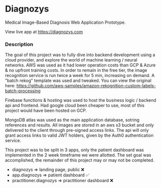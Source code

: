 # Diagnozys
Medical Image-Based Diagnosis Web Application Prototype.

View live app at https://diagnozys.com

### Description
The goal of this project was to fully dive into backend development using a cloud provider, and explore the world of machine learning / neural networks.
AWS was used as it had lower operation costs than GCP & Azure & no upfront training costs. In order to remain in the free tier, the image recognition service is run twice a week for 5 min, increasing on demand. A "batch rekog" template was used and tweaked. You can view the original here: https://github.com/aws-samples/amazon-rekognition-custom-labels-batch-processing

Firebase functions & hosting was used to host the business logic / backend api and frontend. Had google cloud been cheaper to use, most of this project would have been hosted on GCP. 

MongoDB atlas was used as the main application database, sotring references and results. All images are stored in an aws s3 bucket and only delivered to the client through pre-signed access links. The api will only grant access links to valid JWT holders, given by the Auth0 authentication service.

This project was to be split in 3 apps, only the patient dashboard was implemented in the 2 week timeframe we were allotted. The set goal was accomplished, the remainder of this project may or may not be completed. 

- diagnozys => landing page, public  ❌
- app.diagnozys => patient dashboard ✅ 
- practitioner.diagnozys => practitioner dashboard ❌
